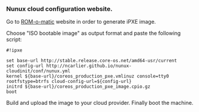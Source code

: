### Nunux cloud configuration website.

Go to  [ROM-o-matic](https://rom-o-matic.eu/) website in order to generate iPXE image.

Choose "ISO bootable image" as output format and paste the following script:

```
#!ipxe

set base-url http://stable.release.core-os.net/amd64-usr/current
set config-url http://ncarlier.github.io/nunux-cloudinit/conf/nunux.yml
kernel ${base-url}/coreos_production_pxe.vmlinuz console=tty0 rootfstype=btrfs cloud-config-url=${config-url}
initrd ${base-url}/coreos_production_pxe_image.cpio.gz
boot
```

Build and upload the image to your cloud provider. Finally boot the machine.
